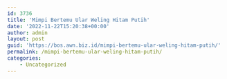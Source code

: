 ```yaml
---
id: 3736
title: 'Mimpi Bertemu Ular Weling Hitam Putih'
date: '2022-11-22T15:20:38+00:00'
author: admin
layout: post
guid: 'https://bos.awn.biz.id/mimpi-bertemu-ular-weling-hitam-putih/'
permalink: /mimpi-bertemu-ular-weling-hitam-putih/
categories:
    - Uncategorized
---
```


